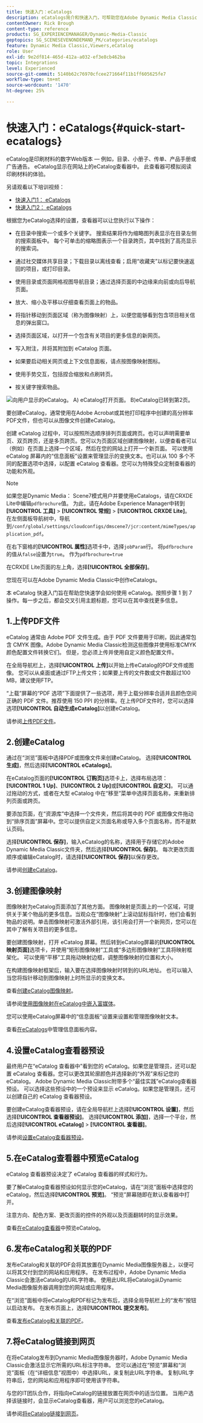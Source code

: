 ```yaml
---
title: 快速入门：eCatalogs
description: eCatalogs简介和快速入门，可帮助您在Adobe Dynamic Media Classic中使用eCatalog技术快速启动和运行。
contentOwner: Rick Brough
content-type: reference
products: SG_EXPERIENCEMANAGER/Dynamic-Media-Classic
geptopics: SG_SCENESEVENONDEMAND_PK/categories/ecatalogs
feature: Dynamic Media Classic,Viewers,eCatalog
role: User
exl-id: 9e2df814-465d-412a-a032-ef3e8cb462ba
topic: Integrations
level: Experienced
source-git-commit: 5140b62c76970cfcee271664f11b1ff605625fe7
workflow-type: tm+mt
source-wordcount: '1470'
ht-degree: 25%

---
```


# 快速入门：eCatalogs{#quick-start-ecatalogs}

eCatalog是印刷材料的数字Web版本 — 例如，目录、小册子、传单、产品手册或广告通告。 eCatalog显示在网站上的eCatalog查看器中。 此查看器可模拟阅读印刷材料的体验。

另请观看以下培训视频：

* [快速入门1： eCatalogs](https://s7d5.scene7.com/s7viewers/html5/VideoViewer.html?videoserverurl=https://s7d5.scene7.com/is/content/&emailurl=https://s7d5.scene7.com/s7/emailFriend&serverUrl=https://s7d5.scene7.com/is/image/&config=Scene7SharedAssets/Universal_HTML5_Video&contenturl=https://s7d5.scene7.com/skins/&asset=S7tutorials/561_Quick%20Start%20-%20Part%201_converted%20renamed_eCatalogs-AVS)
* [快速入门2： eCatalogs](https://s7d5.scene7.com/s7viewers/html5/VideoViewer.html?videoserverurl=https://s7d5.scene7.com/is/content/&emailurl=https://s7d5.scene7.com/s7/emailFriend&serverUrl=https://s7d5.scene7.com/is/image/&config=Scene7SharedAssets/Universal_HTML5_Video&contenturl=https://s7d5.scene7.com/skins/&asset=S7tutorials/562_Quick%20Start%20-%20Part%202_converted%20renamed_eCatalogs-AVS)

根据您为eCatalog选择的设置，查看器可以让您执行以下操作：

* 在目录中搜索一个或多个关键字。 搜索结果将作为缩略图列表显示在目录左侧的搜索面板中。 每个可单击的缩略图表示一个目录跨页，其中找到了高亮显示的搜索词。

* 通过社交媒体共享目录；下载目录以离线查看；启用“收藏夹”以标记要快速返回的项目，或打印目录。
* 使用目录或页面网格视图导航目录；通过选择页面的中边缘来向前或向后导航页面。
* 放大、缩小及平移以仔细查看页面上的物品。
* 将指针移动到页面区域（称为图像映射）上，以便您能够看到包含项目相关信息的弹出窗口。
* 选择页面区域，以打开一个包含有关项目的更多信息的新网页。
* 写入附注，并将其附加到 eCatalog 页面。
* 如果要启动相关网页或上下文信息面板，请点按图像映射图标。
* 使用手势交互，包括捏合缩放和点刷转页。
* 按关键字搜索物品。

![向用户显示的eCatalog。 A) eCatalog打开页面。 B)eCatalog已转到第2页。](/help/using/assets/ec_cat_viewer_popup.png)

要创建eCatalog，通常使用在Adobe Acrobat或其他打印程序中创建的高分辨率PDF文件，但也可以从图像文件创建eCatalog。

创建 eCatalog 过程中，可以按照所选顺序排列页面或跨页。也可以声明需要单页、双页跨页，还是多页跨页。您可以为页面区域创建图像映射，以便查看者可以（例如）在页面上选择一个区域，然后在您的网站上打开一个新页面。 可以使用 eCatalog 屏幕内的“信息面板”设置来管理显示的变换文本。也可以从 100 多个不同的配置选项中选择，以配置 eCatalog 查看器。您可以为特殊受众定制查看器的功能和外观。

>[!NOTE]
>
>如果您是Dynamic Media： Scene7模式用户并要使用eCatalogs，请在CRXDE Lite中编辑`pdfbrochure`值。 为此，请在Adobe Experience Manager中转到&#x200B;**[!UICONTROL 工具]** > **[!UICONTROL 常规]** > **[!UICONTROL CRXDE Lite]**。 在左侧面板导航树中，导航到`/conf/global/settings/cloudconfigs/dmscene7/jcr:content/mimeTypes/application_pdf`。
>
>在右下窗格的&#x200B;**[!UICONTROL 属性]**&#x200B;选项卡中，选择`jobParam`行。 将`pdfbrochure`的值从`false`设置为`true`。 作为`pdfbrochure=true`
>
>在CRXDE Lite页面的左上角，选择&#x200B;**[!UICONTROL 全部保存]**。
>
>您现在可以在Adobe Dynamic Media Classic中创作eCatalogs。

本 eCatalog 快速入门旨在帮助您快速学会如何使用 eCatalog。按照步骤 1 到 7 操作。每一步之后，都会交叉引用主题标题，您可以在其中查找更多信息。

## 1.上传PDF文件

eCatalog 通常由 Adobe PDF 文件生成。由于 PDF 文件要用于印刷，因此通常包含 CMYK 图像。Adobe Dynamic Media Classic检测这些图像并使用标准CMYK颜色配置文件转换它们。 但是，您必须上传并使用自定义颜色配置文件。

在全局导航栏上，选择&#x200B;**[!UICONTROL 上传]**&#x200B;以开始上传eCatalog的PDF文件或图像。 您可以从桌面或通过FTP上传文件；如果要上传的文件数或文件数超过100 MB，建议使用FTP。

“上载”屏幕的“PDF 选项”下面提供了一些选项，用于上载分辨率合适并且颜色空间正确的 PDF 文件。推荐使用 150 PPI 的分辨率。在上传PDF文件时，您可以选择选项&#x200B;**[!UICONTROL 自动生成eCatalog]**&#x200B;以创建eCatalog。

请参阅[上传PDF文件](uploading-pdf-files.md#uploading_the_pdf_files)。

## 2.创建eCatalog

通过在“浏览”面板中选择PDF或图像文件来创建eCatalog。 选择&#x200B;**[!UICONTROL 生成]**，然后选择&#x200B;**[!UICONTROL eCatalogs]**。

在eCatalog页面的&#x200B;**[!UICONTROL 订购页]**&#x200B;选项卡上，选择布局选项： **[!UICONTROL 1 Up]**、**[!UICONTROL 2 Up]**&#x200B;或&#x200B;**[!UICONTROL 自定义]**。 可以通过拖动的方式，或者在大型 eCatalog 中在“移至”菜单中选择页面名称，来重新排列页面或跨页。

要添加页面，在“资源库”中选择一个文件夹，然后将其中的 PDF 或图像文件拖动到“排序页面”屏幕中。您可以提供自定义页面名称或导入多个页面名称，而不是默认页码。

选择&#x200B;**[!UICONTROL 保存]**，输入eCatalog的名称，选择用于存储它的Adobe Dynamic Media Classic文件夹，然后选择&#x200B;**[!UICONTROL 保存]**。 每次更改页面顺序或编辑eCatalog时，请选择&#x200B;**[!UICONTROL 保存]**&#x200B;以保存更改。

请参阅[创建eCatalog](creating-ecatalog.md)。

## 3.创建图像映射

图像映射为eCatalog页面添加了其他方面。 图像映射是页面上的一个区域，可提供关于某个物品的更多信息。当观众在“图像映射”上滚动鼠标指针时，他们会看到物品的说明。单击图像映射可激活外部引用，该引用会打开一个新网页，您可以在其中了解有关项目的更多信息。

要创建图像映射，打开 eCatalog 屏幕。然后转到eCatalog屏幕的&#x200B;**[!UICONTROL 映射页面]**&#x200B;选项卡，并使用“矩形图像映射”工具或“多边形图像映射”工具将映射框架化。 可以使用“平移”工具拖动映射边框，调整图像映射的位置和大小。

在构建图像映射框架后，输入要在选择图像映射时转到的URL地址。 也可以输入当您将指针移动到图像映射上时所显示的变换文本。

查看[创建eCatalog图像映射](creating-ecatalog-image-maps.md#creating-ecatalog-image-maps)。

请参阅[使用图像映射在eCatalog中嵌入富媒体](creating-ecatalog-image-maps.md#embedding-rich-media-in-an-ecatalog)。

您可以使用eCatalog屏幕中的“信息面板”设置来设置和管理图像映射文本。

查看[在eCatalogs](/help/using/info-panel-content-ecatalog.md)中管理信息面板内容。

## 4.设置eCatalog查看器预设

最终用户在“eCatalog 查看器中”看到您的 eCatalog。如果您是管理员，还可以配置 eCatalog 查看器。您可以更改其轮廓颜色并选择新的“外观”来标记您的eCatalog。 Adobe Dynamic Media Classic附带多个“最佳实践”eCatalog查看器预设。 可以选择这些预设中的一个预设来显示 eCatalog。如果您是管理员，还可以创建自己的 eCatalog 查看器预设。

要创建eCatalog查看器预设，请在全局导航栏上选择&#x200B;**[!UICONTROL 设置]**，然后选择&#x200B;**[!UICONTROL 查看器预设]**。 选择&#x200B;**[!UICONTROL 添加]**，选择一个平台，然后选择&#x200B;**[!UICONTROL eCatalog]** > **[!UICONTROL 查看器]**。

请参阅[设置eCatalog查看器预设](setting-ecatalog-viewer-presets.md#setting-up-ecatalog-viewer-presets)。

## 5.在eCatalog查看器中预览eCatalog

eCatalog 查看器预设决定了 eCatalog 查看器的样式和行为。

要了解eCatalog查看器预设如何显示您的eCatalog，请在“浏览”面板中选择您的eCatalog，然后选择&#x200B;**[!UICONTROL 预览]**。 “预览”屏幕随即在默认查看器中打开。

注意方向、配色方案、更改页面的控件的外观以及页面翻转时的显示效果。

查看[在eCatalog查看器](previewing-ecatalogs-ecatalog-viewer.md#previewing-ecatalogs-in-the-ecatalog-viewer)中预览eCatalog。

## 6.发布eCatalog和关联的PDF

发布eCatalog和关联的PDF会将其放置在Dynamic Media图像服务器上，以便可以将其交付到您的网站和应用程序。 在发布过程中，Adobe Dynamic Media Classic会激活eCatalog的URL字符串。 使用此URL将eCatalog从Dynamic Media图像服务器调用到您的网站或应用程序。

在“浏览”面板中将eCatalog和PDF标记为发布后，选择全局导航栏上的“发布”按钮以启动发布。 在发布页面上，选择&#x200B;**[!UICONTROL 提交发布]**。

查看[发布eCatalog和关联的PDF](publishing-ecatalogs-associated-pdfs.md#publishing-ecatalogs-and-associated-pdfs)。

## 7.将eCatalog链接到网页

在将eCatalog发布到Dynamic Media图像服务器时，Adobe Dynamic Media Classic会激活显示它所需的URL标注字符串。 您可以通过在“预览”屏幕和“浏览”面板（在“详细信息”视图中）中选择URL，来复制此URL字符串。 复制URL字符串后，您的网站和应用程序即可使用该字符串。

与您的IT团队合作，将指向eCatalog的链接放置在网页中的适当位置。 当用户选择该链接时，会显示eCatalog查看器，用户可以浏览您的eCatalog。

请参阅[将eCatalog链接到网页](linking-ecatalog-web-page.md#linking-an-ecatalog-to-a-web-page)。
